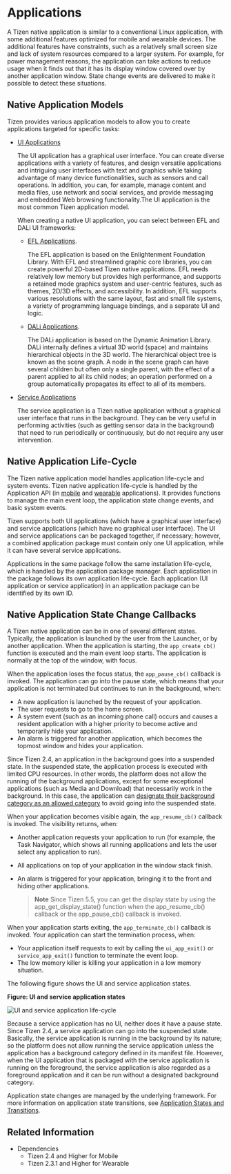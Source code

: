 # Applications

A Tizen native application is similar to a conventional Linux application, with some additional features optimized for mobile and wearable devices. The additional features have constraints, such as a relatively small screen size and lack of system resources compared to a larger system. For example, for power management reasons, the application can take actions to reduce usage when it finds out that it has its display window covered over by another application window. State change events are delivered to make it possible to detect these situations.

## Native Application Models

Tizen provides various application models to allow you to create applications targeted for specific tasks:

- [UI Applications](ui-app.md)

  The UI application has a graphical user interface. You can create diverse applications with a variety of features, and design versatile applications and intriguing user interfaces with text and graphics while taking advantage of many device functionalities, such as sensors and call operations. In addition, you can, for example, manage content and media files, use network and social services, and provide messaging and embedded Web browsing functionality.The UI application is the most common Tizen application model.

  When creating a native UI application, you can select between EFL and DALi UI frameworks:

  - [EFL Applications](efl-app.md).

    The EFL application is based on the Enlightenment Foundation Library. With EFL and streamlined graphic core libraries, you can create powerful 2D-based Tizen native applications. EFL needs relatively low memory but provides high performance, and supports a retained mode graphics system and user-centric features, such as themes, 2D/3D effects, and accessibility. In addition, EFL supports various resolutions with the same layout, fast and small file systems, a variety of programming language bindings, and a separate UI and logic.


  - [DALi Applications](dali-app.md).

    The DALi application is based on the Dynamic Animation Library. DALi internally defines a virtual 3D world (space) and maintains hierarchical objects in the 3D world. The hierarchical object tree is known as the scene graph. A node in the scene graph can have several children but often only a single parent, with the effect of a parent applied to all its child nodes; an operation performed on a group automatically propagates its effect to all of its members.


- [Service Applications](service-app.md)

  The service application is a Tizen native application without a graphical user interface that runs in the background. They can be very useful in performing activities (such as getting sensor data in the background) that need to run periodically or continuously, but do not require any user intervention.

## Native Application Life-Cycle

The Tizen native application model handles application life-cycle and system events. Tizen native application life-cycle is handled by the Application API (in [mobile](../../../../org.tizen.native.mobile.apireference/group__CAPI__APPLICATION__MODULE.html) and [wearable](../../../../org.tizen.native.wearable.apireference/group__CAPI__APPLICATION__MODULE.html) applications). It provides functions to manage the main event loop, the application state change events, and basic system events.

Tizen supports both UI applications (which have a graphical user interface) and service applications (which have no graphical user interface). The UI and service applications can be packaged together, if necessary; however, a combined application package must contain only one UI application, while it can have several service applications.

Applications in the same package follow the same installation life-cycle, which is handled by the application package manager. Each application in the package follows its own application life-cycle. Each application (UI application or service application) in an application package can be identified by its own ID.

## Native Application State Change Callbacks

A Tizen native application can be in one of several different states. Typically, the application is launched by the user from the Launcher, or by another application. When the application is starting, the `app_create_cb()` function is executed and the main event loop starts. The application is normally at the top of the window, with focus.

When the application loses the focus status, the `app_pause_cb()` callback is invoked. The application can go into the pause state, which means that your application is not terminated but continues to run in the background, when:

- A new application is launched by the request of your application.
- The user requests to go to the home screen.
- A system event (such as an incoming phone call) occurs and causes a resident application with a higher priority to become active and temporarily hide your application.
- An alarm is triggered for another application, which becomes the topmost window and hides your application.

Since Tizen 2.4, an application in the background goes into a suspended state. In the suspended state, the application process is executed with limited CPU resources. In other words, the platform does not allow the running of the background applications, except for some exceptional applications (such as Media and Download) that necessarily work in the background. In this case, the application can [designate their background category as an allowed category](efl-ui-app.md#allow_bg) to avoid going into the suspended state.

When your application becomes visible again, the `app_resume_cb()` callback is invoked. The visibility returns, when:

- Another application requests your application to run (for example, the Task Navigator, which shows all running applications and lets the user select any application to run).
- All applications on top of your application in the window stack finish.
- An alarm is triggered for your application, bringing it to the front and hiding other applications.

  > **Note**
  > Since Tizen 5.5, you can get the display state by using the  app_get_display_state()  function when the  app_resume_cb()  callback or the  app_pause_cb() callback is invoked.

When your application starts exiting, the `app_terminate_cb()` callback is invoked. Your application can start the termination process, when:

- Your application itself requests to exit by calling the `ui_app_exit()` or `service_app_exit()` function to terminate the event loop.
- The low memory killer is killing your application in a low memory situation.

The following figure shows the UI and service application states.

**Figure: UI and service application states**

![UI and service application life-cycle](./media/multiple_apps.png)

Because a service application has no UI, neither does it have a pause state. Since Tizen 2.4, a service application can go into the suspended state. Basically, the service application is running in the background by its nature; so the platform does not allow running the service application unless the application has a background category defined in its manifest file. However, when the UI application that is packaged with the service application is running on the foreground, the service application is also regarded as a foreground application and it can be run without a designated background category.

Application state changes are managed by the underlying framework. For more information on application state transitions, see [Application States and Transitions](efl-ui-app.md#state_trans).

## Related Information
- Dependencies
  - Tizen 2.4 and Higher for Mobile
  - Tizen 2.3.1 and Higher for Wearable
